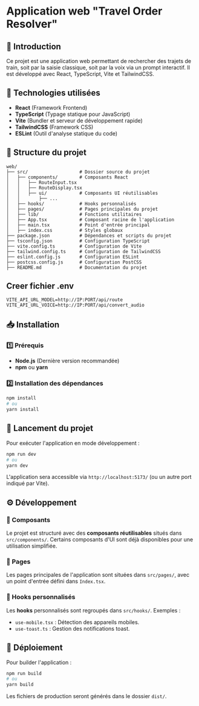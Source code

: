# Application web "Travel Order Resolver"

## 📌 Introduction

Ce projet est une application web permettant de rechercher des trajets de train, soit par la saisie classique, soit par la voix via un prompt interactif. Il est développé avec React, TypeScript, Vite et TailwindCSS.

## 🚀 Technologies utilisées

- **React** (Framework Frontend)
- **TypeScript** (Typage statique pour JavaScript)
- **Vite** (Bundler et serveur de développement rapide)
- **TailwindCSS** (Framework CSS)
- **ESLint** (Outil d'analyse statique du code)

## 📂 Structure du projet

````
web/
├── src/                   # Dossier source du projet
│   ├── components/        # Composants React
│   │   ├── RouteInput.tsx
│   │   ├── RouteDisplay.tsx
│   │   ├── ui/            # Composants UI réutilisables
│   │       ├── ...
│   ├── hooks/             # Hooks personnalisés
│   ├── pages/             # Pages principales du projet
│   ├── lib/               # Fonctions utilitaires
│   ├── App.tsx            # Composant racine de l'application
│   ├── main.tsx           # Point d'entrée principal
│   ├── index.css          # Styles globaux
├── package.json           # Dépendances et scripts du projet
├── tsconfig.json          # Configuration TypeScript
├── vite.config.ts         # Configuration de Vite
├── tailwind.config.ts     # Configuration de TailwindCSS
├── eslint.config.js       # Configuration ESLint
├── postcss.config.js      # Configuration PostCSS
├── README.md              # Documentation du projet
````


## Creer fichier .env
````
VITE_API_URL_MODEL=http://IP:PORT/api/route
VITE_API_URL_VOICE=http://IP:PORT/api/convert_audio
````

## 📥 Installation

### 1️⃣ Prérequis

- **Node.js** (Dernière version recommandée)
- **npm** ou **yarn**

### 2️⃣ Installation des dépendances

```sh
npm install
# ou
yarn install
```

## 🏃 Lancement du projet

Pour exécuter l'application en mode développement :

```sh
npm run dev
# ou
yarn dev
```

L'application sera accessible via `http://localhost:5173/` (ou un autre port indiqué par Vite).

## ⚙️ Développement

### 📌 Composants

Le projet est structuré avec des **composants réutilisables** situés dans `src/components/`. Certains composants d'UI sont déjà disponibles pour une utilisation simplifiée.

### 📌 Pages

Les pages principales de l'application sont situées dans `src/pages/`, avec un point d'entrée défini dans `Index.tsx`.

### 📌 Hooks personnalisés

Les **hooks** personnalisés sont regroupés dans `src/hooks/`. Exemples :
- `use-mobile.tsx` : Détection des appareils mobiles.
- `use-toast.ts` : Gestion des notifications toast.

## 🚀 Déploiement

Pour builder l'application :

```sh
npm run build
# ou
yarn build
```

Les fichiers de production seront générés dans le dossier `dist/`.
